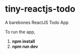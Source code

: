 # tiny-reactjs-todo
A barebones ReactJS Todo App

To run the app,
1. <b>npm install</b>
2. <b>npm run dev</b>
